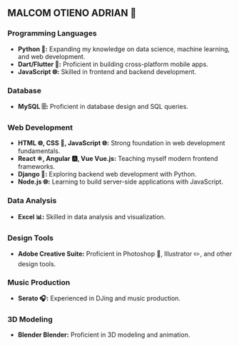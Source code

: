## MALCOM OTIENO ADRIAN 🏀

### Programming Languages
* **Python 🐍:** Expanding my knowledge on data science, machine learning, and web development.
* **Dart/Flutter 📱:** Proficient in building cross-platform mobile apps.
* **JavaScript 🌐:** Skilled in frontend and backend development.

### Database
* **MySQL 🗄️:** Proficient in database design and SQL queries.

### Web Development
* **HTML 🌐, CSS 🎨, JavaScript 🌐:** Strong foundation in web development fundamentals.
* **React ⚛️, Angular 🅰️, Vue Vue.js:** Teaching myself modern frontend frameworks.
* **Django 🐘:** Exploring backend web development with Python.
* **Node.js 🌐:** Learning to build server-side applications with JavaScript.

### Data Analysis
* **Excel 📊:** Skilled in data analysis and visualization.

### Design Tools
* **Adobe Creative Suite:** Proficient in Photoshop 🎨, Illustrator ✏️, and other design tools.

### Music Production
* **Serato 🎧:** Experienced in DJing and music production.

### 3D Modeling
* **Blender Blender:** Proficient in 3D modeling and animation.
